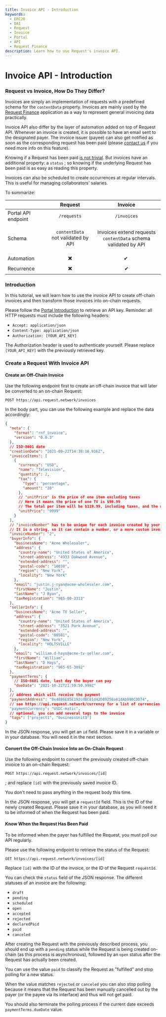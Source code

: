```yaml
---
title: Invoice API - Introduction
keywords:
  - ERC20
  - DAI
  - Request
  - Invoice
  - Portal
  - API
  - Request Finance
description: Learn how to use Request's invoice API.
---
```


# Invoice API - Introduction

### Request vs Invoice, How Do They Differ?

Invoices are simply an implementation of requests with a predefined schema for the `contentData` property. Invoices are mainly used by the [Request Finance](https://app.request.finance/) application as a way to represent general invoicing data practically.

Invoice API also differ by the layer of automation added on top of Request API. Whenever an invoice is created, it is possible to have an email sent to the designated payer. The invoice issuer (payee) can also get notified as soon as the corresponding request has been paid (please [contact us](https://www.request.finance/contact-us) if you need more info on this feature).

Knowing if a Request has been paid [is not trivial](2-payment-status.md). But invoices have an additional property: a `status` ; so knowing if the underlying Request has been paid is as easy as reading this property.

Invoices can also be scheduled to create occurrences at regular intervals. This is useful for managing collaborators' salaries.

To summarize:

|                     |                         Request                         |                                       Invoice                                       |
| ------------------- | :-----------------------------------------------------: | :---------------------------------------------------------------------------------: |
| Portal API endpoint |                       `/requests`                       |                                     `/invoices`                                     |
| Schema              | <p><code>contentData</code><br>not validated by API</p> | <p>Invoices extend requests<br><code>contentData</code> schema validated by API</p> |
| Automation          |                            ✖️                           |                                         ✔ ️                                         |
| Recurrence          |                            ✖️                           |                                          ✔                                          |

### Introduction

In this tutorial, we will learn how to use the invoice API to create off-chain invoices and then transform those invoices into on-chain requests.

Please follow the [Portal Introduction](./) to retrieve an API key. Reminder: all HTTP requests must include the following headers:

* `Accept: application/json`
* `Content-Type: application/json`
* `Authorization: [YOUR_API_KEY]`

The Authorization header is used to authenticate yourself. Please replace `[YOUR_API_KEY]` with the previously retrieved key.

### Create a Request With Invoice API

#### Create an Off-Chain Invoice

Use the following endpoint first to create an off-chain invoice that will later be converted to an on-chain Request:

`POST https://api.request.network/invoices`

In the body part, you can use the following example and replace the data accordingly:

```json
{
  "meta": {
    "format": "rnf_invoice",
    "version": "0.0.3"
  },
  // ISO-8601 date
  "creationDate": "2021-09-22T14:38:16.916Z",
  "invoiceItems": [
    {
      "currency": "USD",
      "name": "Television",
      "quantity": 2,
      "tax": {
        "type": "percentage",
        "amount": "20"
      },
      // "unitPrice" is the price of one item excluding taxes
      // Here it means the price of one TV is $99.99
      // The total per item will be $119.99, including taxes, and the whole sum will be $239.98
      "unitPrice": "9999"
    }
  ],
  // "invoiceNumber" has to be unique for each invoice created by your account.
  // It is a string, so it can contain a number, or a more custom invoice identifier.
  "invoiceNumber": "2",
  "buyerInfo": {
    "businessName": "Acme Wholesaler",
    "address": {
      "country-name": "United States of America",
      "street-address": "4933 Oakwood Avenue",
      "extended-address": "",
      "postal-code": "10038",
      "region": "New York",
      "locality": "New York"
    },
    "email": "justin.j-ryan@acme-wholesaler.com",
    "firstName": "Justin",
    "lastName": "J Ryan",
    "taxRegistration": "985-80-3313"
  },
  "sellerInfo": {
    "businessName": "Acme TV Seller",
    "address": {
      "country-name": "United States of America",
      "street-address": "3521 Park Avenue",
      "extended-address": "",
      "postal-code": "00501",
      "region": "New York",
      "locality": "HOLTSVILLE"
    },
    "email": "william.d-hays@acme-tv-seller.com",
    "firstName": "William",
    "lastName": "D Hays",
    "taxRegistration": "965-65-3092"
  },
  "paymentTerms": {
    // ISO-8601 date, last day the buyer can pay
    "dueDate": "2021-10-22T21:59:59.999Z"
  },
  // address which will receive the payment
  "paymentAddress": "0x4886E85E192cdBC81d42D89256a81dAb990CDD74",
  // see https://api.request.network/currency for a list of currencies
  "paymentCurrency": "USDC-matic",
  // optional, you can add several tags to the invoice
  "tags": ["project1", "businessUnit3"]
}
```

In the JSON response, you will get an `id` field. Please save it in a variable or in your database. You will need it in the next section.

#### Convert the Off-Chain Invoice Into an On-Chain Request

Use the following endpoint to convert the previously created off-chain invoice to an on-chain Request:

`POST https://api.request.network/invoices/[id]`

; and replace `[id]` with the previously saved invoice ID.

You don't need to pass anything in the request body this time.

In the JSON response, you will get a `requestId` field. This is the ID of the newly created Request. Please save it in your database, as you will need it to be informed of when the Request has been paid.

#### Know When the Request Has Been Paid

To be informed when the payer has fulfilled the Request, you must poll our API regularly.

Please use the following endpoint to retrieve the status of the Request:

`GET https://api.request.network/invoices/[id]`

Replace `[id]` with the ID of the invoice, or the ID of the Request `requestId`.

You can check the `status` field of the JSON response. The different statuses of an invoice are the following:

* `draft`
* `pending`
* `scheduled`
* `open`
* `accepted`
* `rejected`
* `declaredPaid`
* `paid`
* `canceled`

After creating the Request with the previously described process, you should end up with a `pending` status while the Request is being created on-chain (as this process is asynchronous), followed by an `open` status after the Request has actually been created.

You can use the value `paid` to classify the Request as "fulfilled" and stop polling for a new status.

When the value matches `rejected` or `canceled` you can also stop polling because it means that the Request has been manually cancelled out by the payer (or the payee via its interface) and thus will not get paid.

You should also terminate the polling process if the current date exceeds `paymentTerms.dueDate` value.
